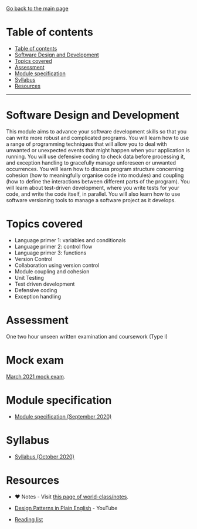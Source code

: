 [Go back to the main page](../../../README.md)

# Table of contents

* [Table of contents](#table-of-contents)
* [Software Design and Development](#software-design-and-development)
* [Topics covered](#topics-covered)
* [Assessment](#assessment)
* [Module specification](#module-specification)
* [Syllabus](#syllabus)
* [Resources](#resources)

---

# Software Design and Development

This module aims to advance your software development skills so that
you can write more robust and complicated programs. You will learn
how to use a range of programming techniques that will allow you to
deal with unwanted or unexpected events that might happen when your
application is running. You will use defensive coding to check data
before processing it, and exception handling to gracefully manage
unforeseen or unwanted occurrences. You will learn how to discuss
program structure concerning cohesion (how to meaningfully organise
code into modules) and coupling (how to define the interactions
between different parts of the program). You will learn about
test-driven development, where you write tests for your code, and
write the code itself, in parallel. You will also learn how to use
software versioning tools to manage a software project as it develops.

# Topics covered

- Language primer 1: variables and conditionals
- Language primer 2: control flow
- Language primer 3: functions
- Version Control
- Collaboration using version control
- Module coupling and cohesion
- Unit Testing
- Test driven development
- Defensive coding
- Exception handling

# Assessment

One two hour unseen written examination and coursework (Type I)

# Mock exam

[March 2021 mock exam](https://github.com/world-class/binary-assets/blob/master/modules/cm2010_sdd/cm2010_SDD_mock_exam.pdf).

# Module specification

- [Module specification (September 2020)](https://github.com/world-class/binary-assets/blob/master/modules/module_specification/CM2010_SDD-Module-Spec.pdf)

# Syllabus

- [Syllabus (October 2020)](https://github.com/world-class/binary-assets/blob/master/modules/syllabi/Syllabus_CM2010_SDD.pdf)

# Resources

- :heart: Notes - Visit [this page of world-class/notes](https://github.com/world-class/notes/tree/master/level_5/software-design-and-development).

- [Design Patterns in Plain English](https://www.youtube.com/watch?v=NU_1StN5Tkk) - YouTube
- [Reading list](./reading_list.md)
